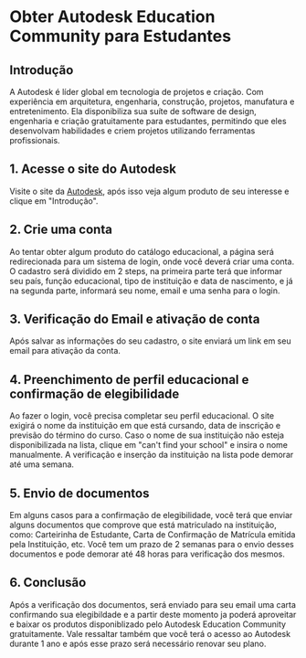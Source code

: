 # Obter Autodesk Education Community para Estudantes

## Introdução

A Autodesk é líder global em tecnologia de projetos e criação. Com experiência em arquitetura, engenharia, construção, projetos, manufatura e entretenimento. Ela disponibiliza sua suíte de software de design, engenharia e criação gratuitamente para estudantes, permitindo que eles desenvolvam habilidades e criem projetos utilizando ferramentas profissionais.

## 1. Acesse o site do Autodesk

Visite o site da [Autodesk](https://www.autodesk.com.br/education/edu-software/overview?sorting=featured&filters=individual#!/), após isso veja algum produto de seu interesse e clique em "Introdução".

## 2. Crie uma conta

Ao tentar obter algum produto do catálogo educacional, a página será redirecionada para um sistema de login, onde você deverá criar uma conta. O cadastro será dividido em 2 steps, na primeira parte terá que informar seu país, função educacional, tipo de instituição e data de nascimento, e já na segunda parte, informará seu nome, email e uma senha para o login.

## 3. Verificação do Email e ativação de conta

Após salvar as informações do seu cadastro, o site enviará um link em seu email para ativação da conta.

## 4. Preenchimento de perfil educacional e confirmação de elegibilidade

Ao fazer o login, você precisa completar seu perfil educacional. O site exigirá o nome da instituição em que está cursando, data de inscrição e previsão do término do curso. Caso o nome de sua instituição não esteja disponibilizada na lista, clique em "can't find your school" e insira o nome manualmente. A verificação e inserção da instituição na lista pode demorar até uma semana.

## 5. Envio de documentos

Em alguns casos para a confirmação de elegibilidade, você terá que enviar alguns documentos que comprove que está matriculado na instituição, como: Carteirinha de Estudante, Carta de Confirmação de Matrícula emitida pela Instituição, etc. Você tem um prazo de 2 semanas para o envio desses documentos e pode demorar até 48 horas para verificação dos mesmos.

## 6. Conclusão

Após a verificação dos documentos, será enviado para seu email uma carta confirmando sua elegibildade e a partir deste momento ja poderá aproveitar e baixar os produtos disponiblizado pelo Autodesk Education Community gratuitamente. Vale ressaltar também que você terá o acesso ao Autodesk durante 1 ano e após esse prazo será necessário renovar seu plano.
